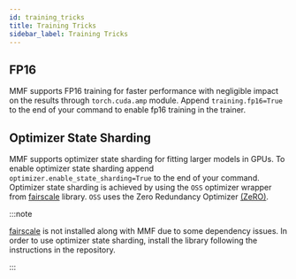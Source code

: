 ```yaml
---
id: training_tricks
title: Training Tricks
sidebar_label: Training Tricks
---
```


## FP16

MMF supports FP16 training for faster performance with negligible impact on
the results through `torch.cuda.amp` module. Append `training.fp16=True` to
the end of your command to enable fp16 training in the trainer.

## Optimizer State Sharding

MMF supports optimizer state sharding for fitting larger models in GPUs. To enable optimizer state sharding append `optimizer.enable_state_sharding=True` to the end of your command. Optimizer state sharding is achieved by using the `OSS` optimizer wrapper from [fairscale](https://github.com/facebookresearch/fairscale) library. `OSS` uses the Zero Redundancy Optimizer [(ZeRO)](https://arxiv.org/abs/1910.02054).

:::note

[fairscale](https://github.com/facebookresearch/fairscale) is not installed along with MMF due to some dependency issues. In order to use optimizer state sharding, install the library following the instructions in the repository.

:::
